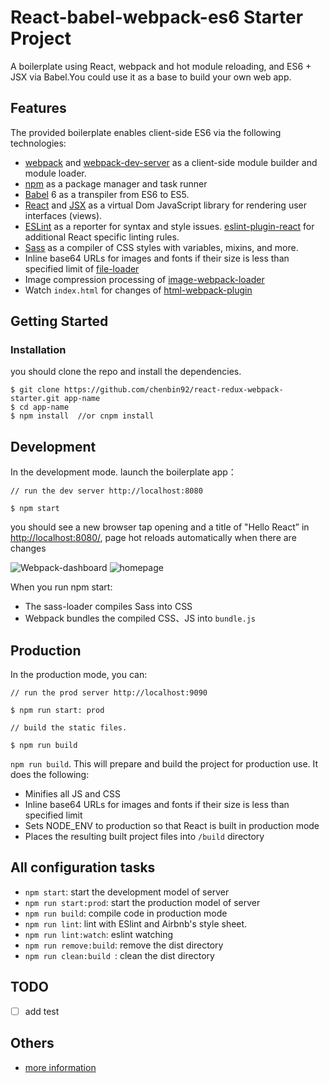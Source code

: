 # React-babel-webpack-es6 Starter Project

A boilerplate using React, webpack and hot module reloading, and ES6 + JSX via Babel.You could use it as a base to build your own web app.

## Features

The provided boilerplate enables client-side ES6 via the following technologies:

- [webpack](http://webpack.github.io/) and [webpack-dev-server](https://webpack.github.io/docs/webpack-dev-server.html) as a client-side module builder and module loader.
- [npm](https://www.npmjs.com/) as a package manager and task runner
- [Babel](http://babeljs.io/) 6 as a transpiler from ES6 to ES5.
- [React](https://facebook.github.io/react/) and [JSX](https://facebook.github.io/jsx/) as a virtual Dom JavaScript library for rendering user interfaces (views).
- [ESLint](http://eslint.org/) as a reporter for syntax and style issues. [eslint-plugin-react](https://github.com/yannickcr/eslint-plugin-react) for additional React specific linting rules.
- [Sass](http://sass-lang.com/) as a compiler of CSS styles with variables, mixins, and more.
- Inline base64 URLs for images and fonts if their size is less than specified limit of [file-loader](https://github.com/webpack/file-loader)
- Image compression processing of  [image-webpack-loader](https://github.com/tcoopman/image-webpack-loader)
- Watch `index.html` for changes of [html-webpack-plugin](https://github.com/ampedandwired/html-webpack-plugin)

## Getting Started

### Installation

you should clone the repo and install the dependencies.

```
$ git clone https://github.com/chenbin92/react-redux-webpack-starter.git app-name
$ cd app-name
$ npm install  //or cnpm install
```

## Development
In the development mode. launch the boilerplate app：

```
// run the dev server http://localhost:8080

$ npm start  
```

you should see a new browser tap opening and a title of "Hello React” in [http://localhost:8080/](http://localhost:8080/), page hot reloads automatically when there are changes

![Webpack-dashboard](http://i2.buimg.com/4851/c971b58acc349be2.png)
![homepage](https://cloud.githubusercontent.com/assets/3995814/16775798/ef9cf446-4894-11e6-9510-af171fec3107.png)

When you run npm start:

- The sass-loader compiles Sass into CSS
- Webpack bundles the compiled CSS、JS  into `bundle.js` 

## Production

In the production mode,  you can:

```
// run the prod server http://localhost:9090

$ npm run start: prod
```

```
// build the static files.

$ npm run build 
```

```npm run build```. This will prepare and build the project for production use. It does the following:

- Minifies all JS and CSS
- Inline base64 URLs for images and fonts if their size is less than specified limit
- Sets NODE_ENV to production so that React is built in production mode
- Places the resulting built project files into `/build` directory

## All configuration tasks

-  `npm start`:  start the development model of server
-  `npm run start:prod`: start the production model of server
-  `npm run build`: compile code in production mode
-  `npm run lint`:  lint with ESlint and Airbnb's style sheet. 
-  `npm run lint:watch`: eslint watching
-  `npm run remove:build`: remove the dist directory
-  `npm run clean:build `:  clean the dist directory

## TODO

- [ ] add test

## Others

* [more information](https://github.com/chenbin92/react-redux-webpack-starter/issues/1)
